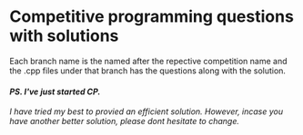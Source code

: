 # Competitive programming questions with solutions
Each branch name is the named after the repective competition name and the .cpp files under that branch has the questions along with the solution.



#### *PS. I've just started CP.*
*I have tried my best to provied an efficient solution.* 
*However, incase you have another better solution, please dont hesitate to change.*
